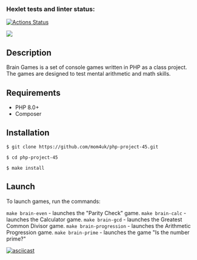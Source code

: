 ### Hexlet tests and linter status:
[![Actions Status](https://github.com/mom4uk/php-project-45/actions/workflows/hexlet-check.yml/badge.svg)](https://github.com/mom4uk/php-project-45/actions)

<a href="https://codeclimate.com/github/mom4uk/php-project-45/maintainability"><img src="https://api.codeclimate.com/v1/badges/d97987dad9290c75ccbb/maintainability" /></a>

## Description

Brain Games is a set of console games written in PHP as a class project. The games are designed to test mental arithmetic and math skills.

## Requirements

- PHP 8.0+
- Composer

## Installation

```
$ git clone https://github.com/mom4uk/php-project-45.git

$ cd php-project-45

$ make install
```

## Launch

To launch games, run the commands:

`make brain-even` - launches the "Parity Check" game.
`make brain-calc` - launches the Calculator game.
`make brain-gcd` - launches the Greatest Common Divisor game.
`make brain-progression` - launches the Arithmetic Progression game.
`make brain-prime` - launches the game "Is the number prime?"

[![asciicast](https://asciinema.org/a/2IKI0cGsNyHauVGXWKjBzHR4j.svg)](https://asciinema.org/a/2IKI0cGsNyHauVGXWKjBzHR4j)